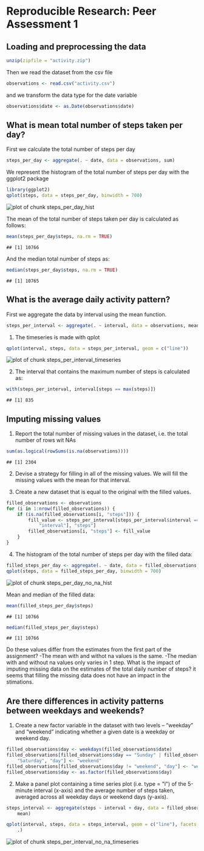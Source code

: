 # Reproducible Research: Peer Assessment 1


## Loading and preprocessing the data


```r
unzip(zipfile = "activity.zip")
```


Then we read the dataset from the csv file


```r
observations <- read.csv("activity.csv")
```


and we transform the data type for the date variable

```r
observations$date <- as.Date(observations$date)
```


## What is mean total number of steps taken per day?

First we calculate the total number of steps per day


```r
steps_per_day <- aggregate(. ~ date, data = observations, sum)
```


We represent the histogram of the total number of steps per day with the ggplot2 package

```r
library(ggplot2)
qplot(steps, data = steps_per_day, binwidth = 700)
```

![plot of chunk steps_per_day_hist](figure/steps_per_day_hist.png) 

The mean of the total number of steps taken per day is calculated as follows:

```r
mean(steps_per_day$steps, na.rm = TRUE)
```

```
## [1] 10766
```

And the median total number of steps as:

```r
median(steps_per_day$steps, na.rm = TRUE)
```

```
## [1] 10765
```

## What is the average daily activity pattern?
First we aggregate the data by interval using the mean function.

```r
steps_per_interval <- aggregate(. ~ interval, data = observations, mean)
```

1. The timeseries is made with qplot

```r
qplot(interval, steps, data = steps_per_interval, geom = c("line"))
```

![plot of chunk steps_per_interval_timeseries](figure/steps_per_interval_timeseries.png) 

2. The interval that contains the maximum number of steps is calculated as:

```r
with(steps_per_interval, interval[steps == max(steps)])
```

```
## [1] 835
```


## Imputing missing values

1. Report the total number of missing values in the dataset, i.e. the total number of rows wit NAs


```r
sum(as.logical(rowSums(is.na(observations))))
```

```
## [1] 2304
```


2. Devise a strategy for filling in all of the missing values.
We will fill the missing values with the mean  for that interval.

3. Create a new dataset that is equal to the original with the filled values.

```r
filled_observations <- observations
for (i in 1:nrow(filled_observations)) {
    if (is.na(filled_observations[i, "steps"])) {
        fill_value <- steps_per_interval[steps_per_interval$interval == filled_observations[i, 
            "interval"], "steps"]
        filled_observations[i, "steps"] <- fill_value
    }
}
```

4. The histogram of the total number of steps per day with the filled data:

```r
filled_steps_per_day <- aggregate(. ~ date, data = filled_observations, sum)
qplot(steps, data = filled_steps_per_day, binwidth = 700)
```

![plot of chunk steps_per_day_no_na_hist](figure/steps_per_day_no_na_hist.png) 

Mean and median of the filled data:

```r
mean(filled_steps_per_day$steps)
```

```
## [1] 10766
```

```r
median(filled_steps_per_day$steps)
```

```
## [1] 10766
```

Do these values differ from the estimates from the first part of the assignment?
 -The mean with and withot na values is the same.
 -The median with and without na values only varies in 1 step.
What is the impact of imputing missing data on the estimates of the total daily number of steps?
it seems that filling the missing data does not have an impact in the stimations.

## Are there differences in activity patterns between weekdays and weekends?

1. Create a new factor variable in the dataset with two levels – “weekday” and “weekend” indicating whether a given date is a weekday or weekend day.

```r
filled_observations$day <- weekdays(filled_observations$date)
filled_observations[filled_observations$day == "Sunday" | filled_observations$day == 
    "Saturday", "day"] <- "weekend"
filled_observations[filled_observations$day != "weekend", "day"] <- "weekday"
filled_observations$day <- as.factor(filled_observations$day)
```


2. Make a panel plot containing a time series plot (i.e. type = "l") of the 5-minute interval (x-axis) and the average number of steps taken, averaged across all weekday days or weekend days (y-axis).


```r
steps_interval <- aggregate(steps ~ interval + day, data = filled_observations, 
    mean)

qplot(interval, steps, data = steps_interval, geom = c("line"), facets = day ~ 
    .)
```

![plot of chunk steps_per_interval_no_na_timeseries](figure/steps_per_interval_no_na_timeseries.png) 

